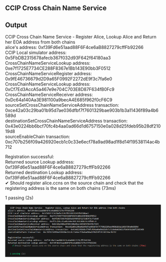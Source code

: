 ## CCIP Cross Chain Name Service

## Output


  CCIP Cross Chain Name Service - Register Alice, Lookup Alice and Return her EOA address from both chains\
alice's address:  0xf39Fd6e51aad88F6F4ce6aB8827279cffFb92266\
CCIP Local simulator address:  0x5FbDB2315678afecb367f032d93F642f64180aa3\
CrossChainNameServiceLookup address:  0xe7f1725E7734CE288F8367e1Bb143E90bb3F0512\
CrossChainNameServiceRegister address:  0x9fE46736679d2D9a65F0992F2272dE9f3c7fa6e0\
CrossChainNameServiceLookup address:  0xCf7Ed3AccA5a467e9e704C703E8D87F634fB0Fc9\
CrossChainNameServiceReceiver address:  0xDc64a140Aa3E981100a9becA4E685f962f0cF6C9\
sourceSetCrossChainNameServiceAddress transaction:  0xce42a03c29ba01b95d7ae036dfbf7f7601329bae903b1b3a11436f89a4b6589d\
destinationSetCrossChainNameServiceAddress transaction:  0x43e0224bb6bcf70fc4b4aa0ad66d1d6757150e0a028d25fdeb95b28df21019d8\
sourceEnableChain transaction:  0xc707b256f09a426920ecb1c0c33e6ecf78a9ad98ad1f8d14f19538114ac4b712

Registration successful:\
Returned source Lookup address:  0xf39Fd6e51aad88F6F4ce6aB8827279cffFb92266\
Returned destination Lookup address:  0xf39Fd6e51aad88F6F4ce6aB8827279cffFb92266\
    ✔ Should register alice.ccns on the source chain and check that the registering address is the same on both chains (73ms)


  1 passing (2s)


![alt text](https://github.com/leetebbs/ccip_bootcamp_homework/blob/main/Homework_day_2/ccipCrossChainName.PNG?raw=true)
